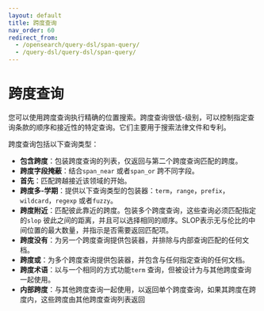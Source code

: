 ```yaml
---
layout: default
title: 跨度查询
nav_order: 60
redirect_from: 
  - /opensearch/query-dsl/span-query/
  - /query-dsl/query-dsl/span-query/
---
```


# 跨度查询

您可以使用跨度查询执行精确的位置搜索。跨度查询很低-级别，可以控制指定查询条款的顺序和接近性的特定查询。它们主要用于搜索法律文件和专利。

跨度查询包括以下查询类型：

- **包含跨度**：包装跨度查询的列表，仅返回与第二个跨度查询匹配的跨度。
- **跨度字段掩蔽**：结合`span_near` 或者`span_or` 跨不同字段。
- **首先**：匹配跨越接近该领域的开始。
- **跨度多-学期**：提供以下查询类型的包装器：`term`，`range`，`prefix`，`wildcard`，`regexp` 或者`fuzzy`。
- **跨度附近**：匹配彼此靠近的跨度。包装多个跨度查询，这些查询必须匹配指定的`slop` 彼此之间的距离，并且可以选择相同的顺序。SLOP表示无与伦比的中间位置的最大数量，并指示是否需要返回匹配项。
- **跨度没有**：为另一个跨度查询提供包装器，并排除与内部查询匹配的任何文档。
- **跨度或**：为多个跨度查询提供包装器，并包含与任何指定查询的任何文档。
- **跨度术语**：以与一个相同的方式功能`term` 查询，但被设计为与其他跨度查询一起使用。
- **内部跨度**：与其他跨度查询一起使用，以返回单个跨度查询，如果其跨度在跨度内，这些跨度由其他跨度查询列表返回

